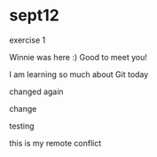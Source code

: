 # sept12
exercise 1


Winnie was here :) Good to meet you!

I am learning so much about Git today 

changed again

change

testing 

this is my remote conflict
